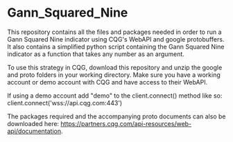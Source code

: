 # Gann_Squared_Nine
This repository contains all the files and packages needed in order to run a Gann Squared Nine indicator using CQG's WebAPI and google protobuffers. 
It also contains a simplified python script containing the Gann Squared Nine indicator as a function that takes any number as an argument.

To use this strategy in CQG, download this repository and unzip the google and proto folders in your working directory. Make sure you have a working account or demo account with CQG and have access to their WebAPI. 

If using a demo account add "demo" to the client.connect() method like so:
client.connect('wss://api.cqg.com:443')

The packages required and the accompanying proto documents can also be downloaded here: https://partners.cqg.com/api-resources/web-api/documentation.  
